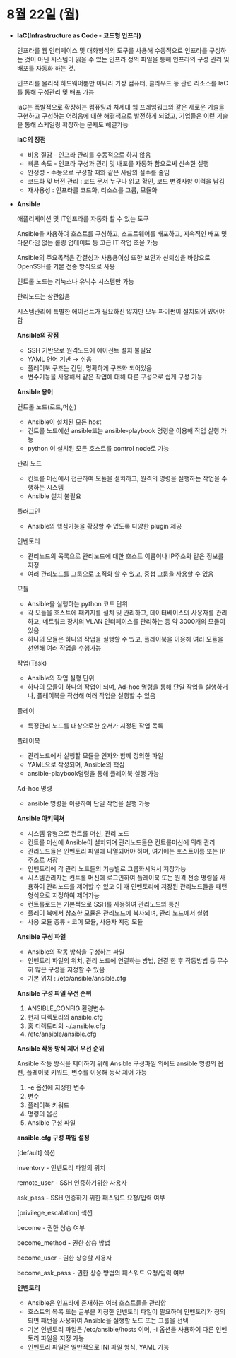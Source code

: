 # 8월 22일 (월)

- **IaC(Infrastructure as Code - 코드형 인프라)**
    
    인프라를 웹 인터페이스 및 대화형식의 도구를 사용해 수동적으로 인프라를 구성하는 것이 아닌 시스템이 읽을 수 있는 인프라 정의 파일을 통해 인프라의 구성 관리 및 배포를 자동화 하는 것.
    
    인프라를 물리적 하드웨어뿐만 아니라 가상 컴퓨터, 클라우드 등 관련 리소스를 IaC를 통해 구성관리 및 배포 가능
    
    IaC는 폭발적으로 확장하는 컴퓨팅과 차세대 웹 프레임워크와 같은 새로운 기술을 구현하고 구성하는 어려움에 대한 해결책으로 발전하게 되었고, 기업들은 이런 기술을 통해 스케일링 확장하는 문제도 해결가능
    
    **IaC의 장점**
    
    - 비용 절감 - 인프라 관리를 수동적으로 하지 않음
    - 빠른 속도 - 인프라 구성과 관리 및 배포를 자동화 함으로써 신속한 실행
    - 안정성 - 수동으로 구성할 때와 같은 사람의 실수를 줄임
    - 코드화 및 버전 관리 : 코드 문서 누구나 읽고 확인, 코드 변경사항 이력을 남김
    - 재사용성 : 인프라를 코드화, 리소스를 그룹, 모듈화
- **Ansible**
    
    애플리케이션 및 IT인프라를 자동화 할 수 있는 도구
    
    Ansible을 사용하여 호스트를 구성하고, 소프트웨어를 배포하고, 지속적인 배포 및 다운타임 없는 롤링 업데이트 등 고급 IT 작업 조율 가능
    
    Ansible의 주요목적은 간결성과 사용용이성 또한 보안과 신뢰성을 바탕으로  OpenSSH를 기본 전송 방식으로 사용
    
    컨트롤 노드는 리눅스나 유닉수 시스템만 가능
    
    관리노드는 상관없음
    
    시스템관리에 특별한 에이전트가 필요하진 않지만 모두 파이썬이 설치되어 있어야 함
    
    **Ansible의 장점**
    
    - SSH 기반으로 원격노드에 에이전트 설치 불필요
    - YAML 언어 기반 → 쉬움
    - 플레이북 구조는 간단, 명확하게 구조화 되어있음
    - 변수기능을 사용해서 같은 작업에 대해 다른 구성으로 쉽게 구성 가능
    
    **Ansible 용어**
    
    컨트롤 노드(로드,머신)
    
    - Ansible이 설치된 모든 host
    - 컨트롤 노드에선 ansible또는 ansible-playbook 명령을 이용해 작업 실행 가능
    - python 이 설치된 모든 호스트를 control node로 가능
    
    관리 노드
    
    - 컨트롤 머신에서 접근하여 모듈을 설치하고, 원격의 명령을 실행하는 작업을 수행하는 시스템
    - Ansible 설치 불필요
    
    플러그인
    
    - Ansible의 핵심기능을 확장할 수 있도록 다양한 plugin 제공
    
    인벤토리
    
    - 관리노드의 목록으로 관리노드에 대한 호스트 이름이나 IP주소와 같은 정보를 지정
    - 여러 관리노드를 그룹으로 조직화 할 수 있고, 중첩 그룹을 사용할 수 있음
    
    모듈
    
    - Ansible을 실행하는 python 코드 단위
    - 각 모듈을 호스트에 패키지를 설치 및 관리하고, 데이터베이스의 사용자를 관리하고, 네트워크 장치의 VLAN 인터페이스를 관리하는 등 약 3000개의 모듈이 있음
    - 하나의 모듈은 하나의 작업을 실행할 수 있고, 플레이북을 이용해 여러 모듈을 선언해 여러 작업을 수행가능
    
    작업(Task)
    
    - Ansible의 작업 실행 단위
    - 하나의 모듈이 하나의 작업이 되며, Ad-hoc 명령을 통해 단일 작업을 실행하거나, 플레이북을 작성해 여러 작업을 실행할 수 있음
    
    플레이
    
    - 특정관리 노드를 대상으로한 순서가 지정된 작업 목록
    
    플레이북
    
    - 관리노드에서 실행할 모듈을 인자와 함께 정의한 파일
    - YAML으로 작성되며, Ansible의 핵심
    - ansible-playbook명령을 통해 플레이북 실행 가능
    
    Ad-hoc 명령
    
    - ansible 명령을 이용하여 단일 작업을 실행 가능
    
    **Ansible 아키텍쳐**
    
    - 시스템 유형으로 컨트롤 머신, 관리 노드
    - 컨트롤 머신에 Ansible이 설치되며 관리노드들은 컨트롤머신에 의해 관리
    - 관리노드들은 인벤토리 파일에 나열되어야 하며, 여기에는 호스트이름 또는 IP주소로 저장
    - 인벤토리에 각 관리 노드들의 기능별로 그룹화시켜서 저장가능
    - 시스템관리자는 컨트롤 머신에 로그인하여 플레이북 또는 원격 전송 명령을 사용하여 관리노드를 제어할 수 있고 이 때 인벤토리에 저장된 관리노드들을 패턴형식으로 지정하여 제어가능
    - 컨트롤로드는 기본적으로 SSH를 사용하여 관리노드와 통신
    - 플레이 북에서 참조한 모듈은 관리노드에 복사되며, 관리 노드에서 실행
    - 사용 모듈 종류 - 코어 모듈, 사용자 지정 모듈
    
    **Ansible 구성 파일**
    
    - Ansible의 작동 방식을 구성하는 파일
    - 인벤토리 파일의 위치, 관리 노드에 연결하는 방법, 연결 한 후 작동방법 등 무수히 많은 구성을 지정할 수 있음
    - 기본 위치 : /etc/ansible/ansible.cfg
    
    **Ansible 구성 파일 우선 순위**
    
    1. ANSIBLE_CONFIG 환경변수
    2. 현재 디렉토리의 ansible.cfg
    3. 홈 디렉토리의 ~/.ansible.cfg
    4. /etc/ansible/ansible.cfg
    
    **Ansible 작동 방식 제어 우선 순위**
    
    Ansible 작동 방식을 제어하기 위해 Ansible 구성파일 외에도  ansible 명령의 옵션, 플레이북 키워드, 변수를 이용해 동작 제어 가능
    
    1. -e 옵션에 지정한 변수
    2. 변수
    3. 플레이북 키워드
    4. 명령의 옵션
    5. Ansible 구성 파일
    
    **ansible.cfg 구성 파일 설정**
    
    [default] 섹션
    
    inventory - 인벤토리 파일의 위치
    
    remote_user - SSH 인증하기위한 사용자
    
    ask_pass - SSH 인증하기 위한 패스워드 요청/입력 여부
    
    [privilege_escalation] 섹션
    
    become - 권한 상승 여부
    
    become_method - 권한 상승 방법
    
    become_user - 권한 상승할 사용자
    
    become_ask_pass - 권한 상승 방법의 패스워드 요청/입력 여부
    
    **인벤토리**
    
    - Ansible은 인프라에 존재하는 여러 호스트들을 관리함
    - 호스트의 목록 또는 글부을 지정한 인벤토리 파일이 필요하며 인벤토리가 정의되면 패턴을 사용하여 Ansible을 실행할 노드 또는 그룹을 선택
    - 기본 인벤토리 파일은 /etc/ansible/hosts 이며, -i 옵션을 사용하여 다른 인벤토리 파일을 지정 가능
    - 인벤토리 파일은 일반적으로 INI 파일 형식, YAML 가능
